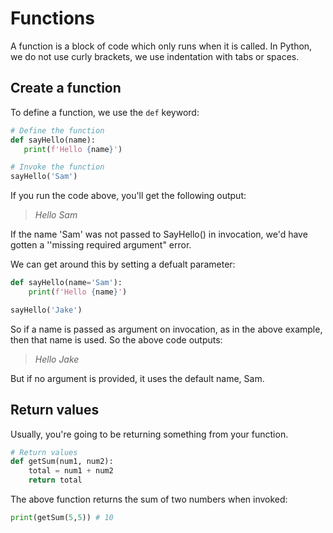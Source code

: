  # Functions
 A function is a block of code which only runs when it is called. In Python, we do not use curly brackets, we use indentation with tabs or spaces.

 ## Create a function
 To define a function, we use the `def` keyword:
 ```python title="my-python-app/function.py"
# Define the function
def sayHello(name):
    print(f'Hello {name}')

# Invoke the function
sayHello('Sam')
 ```
 If you run the code above, you'll get the following output:
 > *Hello Sam*

If the name 'Sam' was not passed to SayHello() in invocation, we'd have gotten a ''missing required argument" error.

We can get around this by setting a defualt parameter:
```python title="my-python-app/function.py"
def sayHello(name='Sam'):
    print(f'Hello {name}')

sayHello('Jake')
```
So if a name is passed as argument on invocation, as in the above example, then that name is used. So the above code outputs:
> *Hello Jake*

But if no argument is provided, it uses the default name, Sam.

## Return values
Usually, you're going to be returning something from your function. 

```python title="my-python-app/function.py"
# Return values
def getSum(num1, num2):
    total = num1 + num2
    return total
```

The above function returns the sum of two numbers when invoked:
```python title="my-python-app/function.py"
print(getSum(5,5)) # 10
```